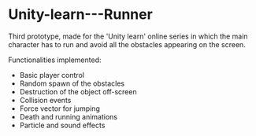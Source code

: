 # Unity-learn---Runner

Third prototype, made for the 'Unity learn' online series in which the main character has to run and avoid all the obstacles appearing on the screen.

Functionalities implemented:

- Basic player control
- Random spawn of the obstacles
- Destruction of the object off-screen
- Collision events
- Force vector for jumping
- Death and running animations
- Particle and sound effects
